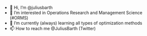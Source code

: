 - 👋 Hi, I’m @juliusbarth
- 👀 I’m interested in Operations Research and Management Science (#ORMS)
- 🌱 I’m currently (always) learning all types of optimization methods 
- 📫 How to reach me @JuliusBarth (Twitter)

<!---
juliusbarth/juliusbarth is a ✨ special ✨ repository because its `README.md` (this file) appears on your GitHub profile.
You can click the Preview link to take a look at your changes.
--->
